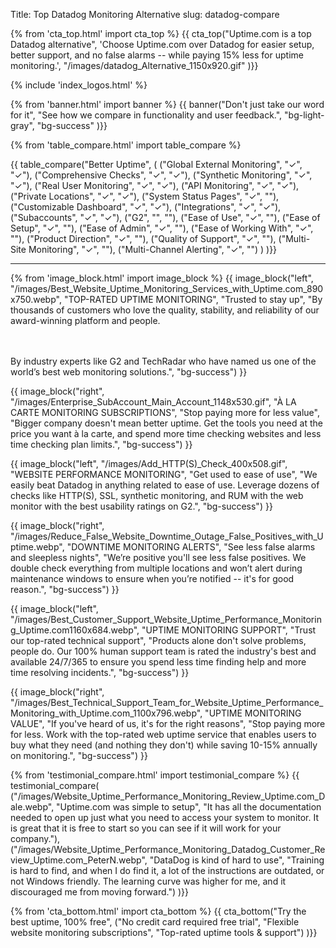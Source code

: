 Title: Top Datadog Monitoring Alternative
slug: datadog-compare

{% from 'cta_top.html' import cta_top %} 
{{ cta_top("Uptime.com is a top Datadog alternative",
  'Choose Uptime.com over Datadog for easier setup, better support, and no false alarms -- while paying 15% less for uptime monitoring.',
  "/images/datadog_Alternative_1150x920.gif"
)}}


 <div class="container bg-white my-5">
  {% include 'index_logos.html' %}
 </div>


{% from 'banner.html' import banner %} 
{{ banner("<span class='text-success'>Don't just take our word for it</span>",
  "See how we compare in functionality and user feedback.",
  "bg-light-gray",
  "bg-success"
)}}


{% from 'table_compare.html' import table_compare %} 
<div class="container bg-white my-5">
  {{ table_compare("Better Uptime",
    (
      ("Global External Monitoring", "✓", "✓"),
      ("Comprehensive Checks", "✓", "✓"),
      ("Synthetic Monitoring", "✓", "✓"),
      ("Real User Monitoring", "✓", "✓"),
      ("API Monitoring", "✓", "✓"),
      ("Private Locations", "✓", "✓"),
      ("System Status Pages", "✓", ""),
      ("Customizable Dashboard", "✓", "✓"),
      ("Integrations", "✓", "✓"),
      ("Subaccounts", "✓", "✓"),
      ("G2", "", ""),
      ("Ease of Use", "✓", ""),
      ("Ease of Setup", "✓", ""),
      ("Ease of Admin", "✓", ""),
      ("Ease of Working With", "✓", ""),
      ("Product Direction", "✓", ""),
      ("Quality of Support", "✓", ""),
      ("Multi-Site Monitoring", "✓", ""),
      ("Multi-Channel Alerting", "✓", "")
    )
  )}}
  <hr class="mt-5 bg-success">
</div>


{% from 'image_block.html' import image_block %}
{{ image_block("left", "/images/Best_Website_Uptime_Monitoring_Services_with_Uptime.com_890x750.webp",
"TOP-RATED UPTIME MONITORING",
"Trusted to stay up",
"By thousands of customers who love the quality, stability, and reliability of our award-winning platform and people.

<br/><br/>By industry experts like G2 and TechRadar who have named us one of the world’s best web monitoring solutions.",
"bg-success") }}

{{ image_block("right", "/images/Enterprise_SubAccount_Main_Account_1148x530.gif",
"À LA CARTE MONITORING SUBSCRIPTIONS",
"Stop paying more for less value",
"Bigger company doesn't mean better uptime. Get the tools you need at the price you want à la carte, and spend more time checking websites and less time checking plan limits.",
"bg-success") }}

{{ image_block("left", "/images/Add_HTTP(S)_Check_400x508.gif",
"WEBSITE PERFORMANCE MONITORING",
"Get used to ease of use",
"We easily beat Datadog in anything related to ease of use. Leverage dozens of checks like HTTP(S), SSL, synthetic monitoring, and RUM with the web monitor with the best usability ratings on G2.",
"bg-success") }}

{{ image_block("right", "/images/Reduce_False_Website_Downtime_Outage_False_Positives_with_Uptime.webp",
"DOWNTIME MONITORING ALERTS",
"See less false alarms and sleepless nights",
"We’re positive you'll see less false positives. We double check everything from multiple locations and won’t alert during maintenance windows to ensure when you’re notified -- it's for good reason.",
"bg-success") }}

{{ image_block("left", "/images/Best_Customer_Support_Website_Uptime_Performance_Monitoring_Uptime.com1160x684.webp",
"UPTIME MONITORING SUPPORT",
"Trust our top-rated technical support",
"Products alone don't solve problems, people do. Our 100% human support team is rated the industry's best and available 24/7/365 to ensure you spend less time finding help and more time resolving incidents.",
"bg-success") }}

{{ image_block("right", "/images/Best_Technical_Support_Team_for_Website_Uptime_Performance_Monitoring_with_Uptime.com_1100x796.webp",
"UPTIME MONITORING VALUE",
"If you've heard of us, it's for the right reasons",
"Stop paying more for less. Work with the top-rated web uptime service that enables users to buy what they need (and nothing they don't) while saving 10-15% annually on monitoring.",
"bg-success") }}


{% from 'testimonial_compare.html' import testimonial_compare %}
{{ testimonial_compare(
  ("/images/Website_Uptime_Performance_Monitoring_Review_Uptime.com_Dale.webp",
  "Uptime.com was simple to setup",
  "It has all the documentation needed to open up just what you need to access your system to monitor. It is great that it is free to start so you can see if it will work for your company."),
  ("/images/Website_Uptime_Performance_Monitoring_Datadog_Customer_Review_Uptime.com_PeterN.webp",
  "DataDog is kind of hard to use",
  "Training is hard to find, and when I do find it, a lot of the instructions are outdated, or not Windows friendly. The learning curve was higher for me, and it discouraged me from moving forward.")
  )}}


{% from 'cta_bottom.html' import cta_bottom %} 
{{ cta_bottom("Try the best uptime, 100% free",
  ("No credit card required free trial", 
  "Flexible website monitoring subscriptions",
  "Top-rated uptime tools & support")
  )}}
